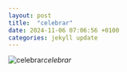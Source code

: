 ```yaml
---
layout: post
title:  "celebrar"
date: 2024-11-06 07:06:56 +0100
categories: jekyll update
---
```





![celebrar](https://lh3.googleusercontent.com/pw/AP1GczOvuNtP6FgDtcSD8Skdd9f5dW2p823NJx22SWWt6FtLcfLwxCqJRkVEdpiznLv10-_CBRNQ-zg5Avz0yEJJuxP3fvvNOzGy28sjgCT6DVcqM-FJGXg=w0
)*celebrar*&nbsp;



[jekyll-docs]: https://jekyllrb.com/docs/home
[jekyll-gh]:   https://github.com/jekyll/jekyll
[jekyll-talk]: https://talk.jekyllrb.com/
